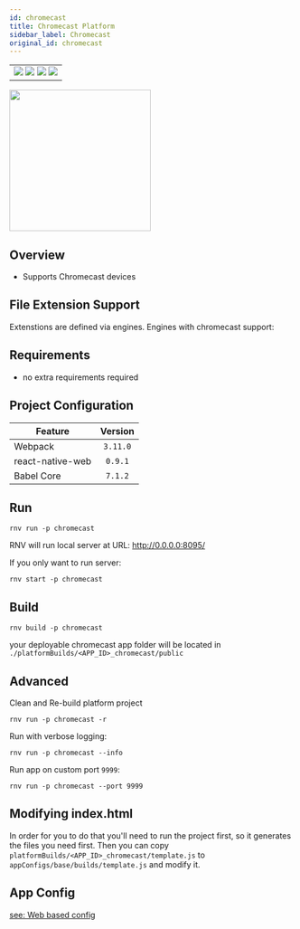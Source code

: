```yaml
---
id: chromecast
title: Chromecast Platform
sidebar_label: Chromecast
original_id: chromecast
---
```


<table>
  <tr>
  <td>
    <img src="https://img.shields.io/badge/Mac-yes-brightgreen.svg" />
    <img src="https://img.shields.io/badge/Windows-yes-brightgreen.svg" />
    <img src="https://img.shields.io/badge/Linux-yes-brightgreen.svg" />
    <img src="https://img.shields.io/badge/HostMode-yes-brightgreen.svg" />
  </td>
  </tr>
</table>

<img className="platform-image" src="https://renative.org/img/rnv_chromecast.gif" height="250"/>

## Overview

- Supports Chromecast devices

## File Extension Support

<!--EXTENSION_SUPPORT_START-->

Extenstions are defined via engines. Engines with chromecast support:

<!--EXTENSION_SUPPORT_END-->

## Requirements

- no extra requirements required

## Project Configuration

| Feature          | Version  |
| ---------------- | :------: |
| Webpack          | `3.11.0` |
| react-native-web | `0.9.1`  |
| Babel Core       | `7.1.2`  |

## Run

```
rnv run -p chromecast
```

RNV will run local server at URL: http://0.0.0.0:8095/

If you only want to run server:

```
rnv start -p chromecast
```

## Build

```
rnv build -p chromecast
```

your deployable chromecast app folder will be located in `./platformBuilds/<APP_ID>_chromecast/public`

## Advanced

Clean and Re-build platform project

```
rnv run -p chromecast -r
```

Run with verbose logging:

```
rnv run -p chromecast --info
```

Run app on custom port `9999`:

```
rnv run -p chromecast --port 9999
```

## Modifying index.html

In order for you to do that you'll need to run the project first, so it generates the files you need first. Then you can copy `platformBuilds/<APP_ID>_chromecast/template.js` to `appConfigs/base/builds/template.js` and modify it.

## App Config

[see: Web based config](../api/json-config.md)
